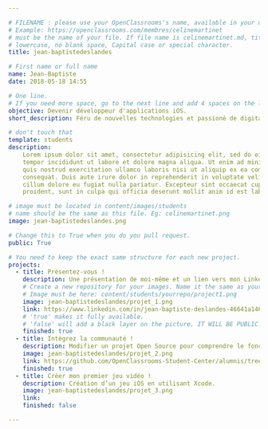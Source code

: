 ```yaml
---

# FILENAME : please use your OpenClassrooms's name, available in your url.
# Example: https://openclassrooms.com/membres/celinemartinet
# must be the name of your file. If file name is celinemartinet.md, title is celinemartinet.
# lowercase, no blank space, Capital case or special character.
title: jean-baptistedeslandes

# First name or full name
name: Jean-Baptiste
date: 2018-05-18 14:55

# One line.
# If you need more space, go to the next line and add 4 spaces on the left, as in 'description'.
objective: Devenir développeur d'applications iOS.
short_description: Féru de nouvelles technologies et passioné de digital. Actuellement en reconversion professionnelle du secteur Financier vers le Développement, j'ai décidé de me spécialiser sur le secteur mobile qui m'intéresse depuis longtemps. J'ai par la suite choisi l'écosystème iOS de Apple naturellement pour leur vision singulière des appareils mobiles. Je saute aujourd'hui le pas par le biais d'OpenClassrooms, et me lance dans cette belle aventure.

# don't touch that
template: students
description:
    Lorem ipsum dolor sit amet, consectetur adipisicing elit, sed do eiusmod
    tempor incididunt ut labore et dolore magna aliqua. Ut enim ad minim veniam,
    quis nostrud exercitation ullamco laboris nisi ut aliquip ex ea commodo
    consequat. Duis aute irure dolor in reprehenderit in voluptate velit esse
    cillum dolore eu fugiat nulla pariatur. Excepteur sint occaecat cupidatat non
    proident, sunt in culpa qui officia deserunt mollit anim id est laborum.

# image must be located in content/images/students
# name should be the same as this file. Eg: celinemartinet.png
image: jean-baptistedeslandes.png

# Change this to True when you do you pull request.
public: True

# You need to keep the exact same structure for each new project.
projects:
  - title: Présentez-vous !
    description: Une présentation de moi-même et un lien vers mon LinkedIn.
    # Create a new repository for your images. Name it the same as your nickname and profile picture.
    # Image must be here: content/students/yourrepo/project1.png
    image: jean-baptistedeslandes/projet_1.png
    link: https://www.linkedin.com/in/jean-baptiste-deslandes-46641a146/
    # 'true' makes it fully available.
    # 'false' will add a black layer on the picture. IT WILL BE PUBLIC!
    finished: true
  - title: Intégrez la communauté !
    description: Modifier un projet Open Source pour comprendre le fonctionnement de Git, de Github et des pull requests. 
    image: jean-baptistedeslandes/projet_2.png
    link: https://github.com/OpenClassrooms-Student-Center/alumnis/tree/master/content/images/students/jean-baptistedeslandes/projet_2.png
    finished: true
  - title: Créer mon premier jeu vidéo !
    description: Création d’un jeu iOS en utilisant Xcode.
    image: jean-baptistedeslandes/projet_3.png
    link: 
    finished: false

---
```

